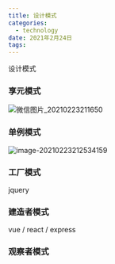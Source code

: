 ```yaml
---
title: 设计模式
categories:
  - technology
date: 2021年2月24日
tags:
---
```

设计模式

### 享元模式

![微信图片_20210223211650](C:\Users\Yvan\Desktop\微信图片_20210223211650.png)

### 单例模式



![image-20210223212534159](C:\Users\Yvan\AppData\Roaming\Typora\typora-user-images\image-20210223212534159.png)



### 工厂模式

jquery

### 建造者模式

vue / react / express

### 观察者模式

